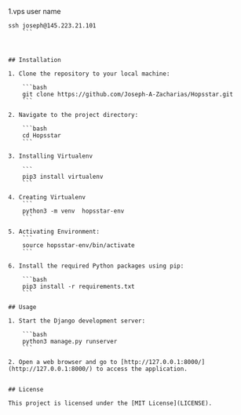 

1.vps user name

```
ssh joseph@145.223.21.101
    ```



## Installation

1. Clone the repository to your local machine:

    ```bash
    git clone https://github.com/Joseph-A-Zacharias/Hopsstar.git
    ```

2. Navigate to the project directory:

    ```bash
    cd Hopsstar
    ```
    
3. Installing Virtualenv 
    
    ```
    pip3 install virtualenv
    ```
    
4. Creating Virtualenv
    ```
    python3 -m venv  hopsstar-env
    ```
    
5. Activating Environment:
    ```
    source hopsstar-env/bin/activate
    ```

6. Install the required Python packages using pip:

    ```bash
    pip3 install -r requirements.txt
    ```

## Usage

1. Start the Django development server:

    ```bash
    python3 manage.py runserver
    ```

2. Open a web browser and go to [http://127.0.0.1:8000/](http://127.0.0.1:8000/) to access the application.


## License

This project is licensed under the [MIT License](LICENSE).
